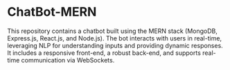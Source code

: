 # ChatBot-MERN
This repository contains a chatbot built using the MERN stack (MongoDB, Express.js, React.js, and Node.js). The bot interacts with users in real-time, leveraging NLP for understanding inputs and providing dynamic responses. It includes a responsive front-end, a robust back-end, and supports real-time communication via WebSockets.
